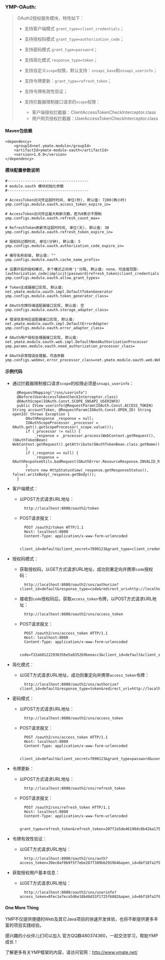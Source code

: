### YMP-OAuth:

> OAuth2授权服务模块，特性如下：
>
> - 支持客户端模式 `grant_type=client_credentials`；
> - 支持授权码模式 `grant_type=authorization_code`；
> - 支持密码模式 `grant_type=password`；
> - 支持简化模式 `response_type=token`；
> - 支持自定义`scope`权限，默认支持：`snsapi_base`和`snsapi_userinfo`；
> - 支持令牌更新：`grant_type=refresh_token`；
> - 支持令牌有效性验证；
> - 支持拦截器限制接口请求的`scope`权限：
>
>   - 客户端授权拦截器：ClientAccessTokenCheckInterceptor.class
>   - 用户网页授权拦截器：UserAccessTokenCheckInterceptor.class

#### Maven包依赖

    <dependency>
        <groupId>net.ymate.module</groupId>
        <artifactId>ymate-module-oauth</artifactId>
        <version>1.0.0</version>
    </dependency>

#### 模块配置参数说明

    #-------------------------------------
    # module.oauth 模块初始化参数
    #-------------------------------------
    
    # AccessToken访问凭证超时时间, 单位(秒), 默认值: 7200(两小时)
    ymp.configs.module.oauth.access_token_expire_in=
    
    # AccessToken访问凭证最大刷新次数，若为0表示不限制
    ymp.configs.module.oauth.refresh_count_max=
    
    # RefreshToken刷新凭证超时时间, 单位(天), 默认值: 30
    ymp.configs.module.oauth.refresh_token_expire_in=
    
    # 授权码过期时间, 单位(分钟), 默认值: 5
    ymp.configs.module.oauth.authorization_code_expire_in=
    
    # 缓存名称前缀, 默认值: ""
    ymp.configs.module.oauth.cache_name_prefix=
    
    # 设置开启的授权模式, 多个模式之间用'|'分隔, 默认值: none，可选值范围: [authorization_code|implicit|password|refresh_token|client_credentials|none]
    ymp.configs.module.oauth.allow_grant_types=
    
    # Token生成器接口实现, 默认值: net.ymate.module.oauth.impl.DefaultTokenGenerator
    ymp.configs.module.oauth.token_generator_class=
    
    # OAuth令牌存储适配器接口实现, 默认值: 空
    ymp.configs.module.oauth.storage_adapter_class=
    
    # 错误信息响应适配器接口实现, 默认值: net.ymate.module.oauth.impl.DefaultErrorAdapter
    ymp.configs.module.oauth.error_adapter_class=
    
    # OAuth用户授权处理器接口实现, 默认值: net.ymate.module.oauth.web.impl.DefaultNeedAuthorizationProcessor
    ymp.params.module.oauth.need_authorization_processor_class=
    
    # OAuth异常错误处理器，可选参数
    ymp.configs.webmvc.error_processor_class=net.ymate.module.oauth.web.WebErrorProcessor

#### 示例代码

- 通过拦截器限制接口请求`scope`的权限必须是`snsapi_userinfo`：

        @RequestMapping("/sns/userinfo")
        @Before(UserAccessTokenCheckInterceptor.class)
        @OAuthScope(IOAuth.Const.SCOPE_SNSAPI_USERINFO)
        public IView userinfo(@RequestParam(IOAuth.Const.ACCESS_TOKEN) String accountToken, @RequestParam(IOAuth.Const.OPEN_ID) String openId) throws Exception {
            OAuthResponse _response = null;
            IOAuthScopeProcessor _processor = OAuth.get().getScopeProcessor(_scope.value());
            if (_processor != null) {
                _response = _processor.process(WebContext.getRequest(), (OAuthTokenBean) WebContext.getRequest().getAttribute(OAuthTokenBean.class.getName()));
            }
            if (_response == null) {
                _response = OAuthResponseUtils.badRequest(OAuthError.ResourceResponse.INVALID_REQUEST);
            }
            return new HttpStatusView(_response.getResponseStatus(), false).writeBody(_response.getBody());
        }

- 客户端模式：

    - 以POST方式请求URL地址：

            http://localhost:8080/oauth2/token
    
    - POST请求报文：

            POST /oauth2/token HTTP/1.1
            Host: localhost:8080
            Content-Type: application/x-www-form-urlencoded
            
            client_id=default&client_secret=7890123&grant_type=client_credentials

- 授权码模式：

    - 获取授权码，以GET方式请求URL地址，成功则重定向并携带`code`授权码：

            http://localhost:8080/oauth2/sns/authorize?client_id=default&response_type=code&redirect_uri=http://localhost:8080/oauth2/sns/redirect&scope=snsapi_base&state=Helloworld

    - 接收到`code`授权码后，获取`access_token`令牌，以POST方式请求URL地址：

            http://localhost:8080/oauth2/sns/access_token
    
    - POST请求报文：

            POST /oauth2/sns/access_token HTTP/1.1
            Host: localhost:8080
            Content-Type: application/x-www-form-urlencoded

            code=f32ab01222936356e5a8352b9beeacc3&client_id=default&client_secret=7890123&grant_type=authorization_code&redirect_uri=http%3A%2F%2Flocalhost%3A8080%2Foauth2%2Fsns%2Fredirect

- 简化模式：

    - 以GET方式请求URL地址，成功则重定向并携带`access_token`令牌：

            http://localhost:8080/oauth2/sns/authorize?client_id=default&response_type=token&redirect_uri=http://localhost:8080/oauth2/sns/redirect&scope=snsapi_base&state=Helloworld

- 密码模式：

    - 以POST方式请求URL地址：

            http://localhost:8080/oauth2/sns/access_token

    - POST请求报文：

            POST /oauth2/sns/access_token HTTP/1.1
            Host: localhost:8080
            Content-Type: application/x-www-form-urlencoded

            client_id=default&client_secret=7890123&grant_type=password&username=suninformation&password=8fa6adcdaa9e50635c5bf54eacfca83a&scope=snsapi_userinfo


- 令牌更新：

    - 以POST方式请求URL地址：

            http://localhost:8080/oauth2/sns/refresh_token

    - POST请求报文：

            POST /oauth2/sns/refresh_token HTTP/1.1
            Host: localhost:8080
            Content-Type: application/x-www-form-urlencoded

            grant_type=refresh_token&refresh_token=207f2a5de46198dc8b42ba175e75cac1&client_id=default&client_secret=7890123

- 令牌有效性验证：

    - 以GET方式请求URL地址：
    
            http://localhost:8080/oauth2/sns/auth?access_token=39ec0af0b9f5f7ebe2877389bb2919b4&open_id=6bf18fa2f9a136273fb90e58dff4a964


- 获取授权用户基本信息：

    - 以GET方式请求URL地址：

            http://localhost:8080/oauth2/sns/userinfo?access_token=8fec1e7eca5d6e18b48d33f1725f6082&open_id=6bf18fa2f9a136273fb90e58dff4a964

#### One More Thing

YMP不仅提供便捷的Web及其它Java项目的快速开发体验，也将不断提供更多丰富的项目实践经验。

感兴趣的小伙伴儿们可以加入 官方QQ群480374360，一起交流学习，帮助YMP成长！

了解更多有关YMP框架的内容，请访问官网：http://www.ymate.net/